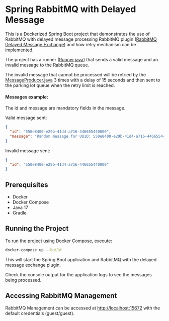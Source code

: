 # Spring RabbitMQ with Delayed Message

This is a Dockerized Spring Boot project that demonstrates the use of 
RabbitMQ with delayed message processing RabbitMQ plugin ([RabbitMQ Delayed Message Exchange](https://github.com/rabbitmq/rabbitmq-delayed-message-exchange)) 
and how retry mechanism can be implemented.

The project has a runner ([Runner.java](src/main/java/com/example/app/Runner.java)) 
that sends a valid message and an invalid message to the RabbitMQ queue.

The invalid message that cannot be processed will be retried by the [MessageProducer.java](src/main/java/com/example/app/messaging/MessageProducer.java) 3 times with a delay of 15 seconds 
and then sent to the parking lot queue when the retry limit is reached.

#### Messages example:

The id and message are mandatory fields in the message.

Valid message sent:
```json
{
  "id": "550e8400-e29b-41d4-a716-446655440000",
  "message": "Random message for UUID: 550e8400-e29b-41d4-a716-446655440000"
}
```

Invalid message sent:
```json
{
  "id": "550e8400-e29b-41d4-a716-446655440000"
}
```

## Prerequisites

- Docker
- Docker Compose
- Java 17
- Gradle

## Running the Project

To run the project using Docker Compose, execute:

```sh
docker-compose up --build
```

This will start the Spring Boot application and RabbitMQ with the delayed message exchange plugin.

Check the console output for the application logs to see the messages being processed.

## Accessing RabbitMQ Management

RabbitMQ Management can be accessed at [http://localhost:15672](http://localhost:15672) with the default credentials (guest/guest).